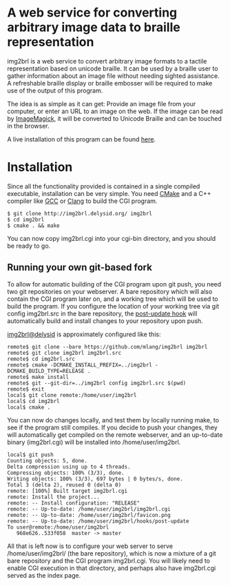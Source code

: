 # A web service for converting arbitrary image data to braille representation

img2brl is a web service to convert arbitrary image formats to a tactile
representation based on unicode braille.  It can be used by a braille user
to gather information about an image file without needing sighted assistance.
A refreshable braille display or braille embosser will be required to make
use of the output of this program.

The idea is as simple as it can get: Provide an image file from your computer,
or enter an URL to an image on the web.  If the image can be read by
[ImageMagick](http://imagemagick.org/), it will be converted to Unicode Braille
and can be touched in the browser.

A live installation of this program can be found [here](http://img2brl.delysid.org/).

# Installation

Since all the functionality provided is contained in a single compiled
executable, installation can be very simple.  You need
[CMake](http://cmake.org/) and a C++ compiler like [GCC](http://gcc.gnu.org/)
or [Clang](http://clang.llvm.org/) to build the CGI program.

    $ git clone http://img2brl.delysid.org/ img2brl
    $ cd img2brl
    $ cmake . && make

You can now copy img2brl.cgi into your cgi-bin directory, and you should be
ready to go.

## Running your own git-based fork

To allow for automatic building of the CGI program upon git push, you need
two git repositories on your webserver.  A bare repository which will also
contain the CGI program later on, and a working tree which will be used
to build the program.
If you configure the location of your working tree via
git config img2brl.src in the bare repository, the
[post-update hook](https://github.com/mlang/img2brl/blob/master/git-post-update-hook)
will automatically build and install changes to your repository upon push.

[img2brl@delysid](http://img2brl.delysid.org/) is approximately configured like
this:

    remote$ git clone --bare https://github.com/mlang/img2brl img2brl
    remote$ git clone img2brl img2brl.src
    remote$ cd img2brl.src
    remote$ cmake -DCMAKE_INSTALL_PREFIX=../img2brl -DCMAKE_BUILD_TYPE=RELEASE .
    remote$ make install
    remote$ git --git-dir=../img2brl config img2brl.src $(pwd)
    remote$ exit
    local$ git clone remote:/home/user/img2brl
    local$ cd img2brl
    local$ cmake .

You can now do changes locally, and test them by locally running make, to
see if the program still compiles.  If you decide to push your
changes, they will automatically get compiled on the remote webserver, and an
up-to-date binary (img2brl.cgi) will be installed into /home/user/img2brl.

    local$ git push
    Counting objects: 5, done.
    Delta compression using up to 4 threads.
    Compressing objects: 100% (3/3), done.
    Writing objects: 100% (3/3), 697 bytes | 0 bytes/s, done.
    Total 3 (delta 2), reused 0 (delta 0)
    remote: [100%] Built target img2brl.cgi
    remote: Install the project...
    remote: -- Install configuration: "RELEASE"
    remote: -- Up-to-date: /home/user/img2brl/img2brl.cgi
    remote: -- Up-to-date: /home/user/img2brl/favicon.png
    remote: -- Up-to-date: /home/user/img2brl/hooks/post-update
    To user@remote:/home/user/img2brl
       968e626..533f058  master -> master

All that is left now is to configure your web server to serve /home/user/img2brl/
(the bare repository), which is now a mixture of a git bare repository and the
CGI program img2brl.cgi.  You will likely need to enable CGI execution in
that directory, and perhaps also have img2brl.cgi served as the index page.

